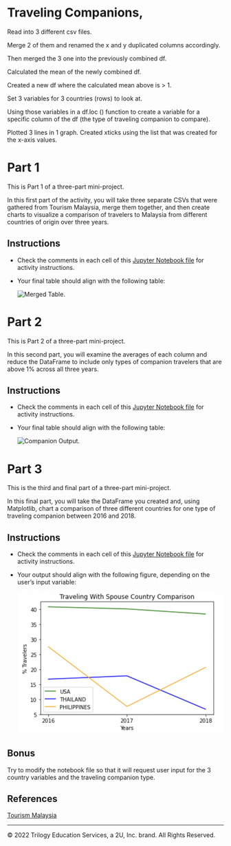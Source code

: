 # Traveling Companions, 

Read into 3 different csv files.

Merge 2 of them and renamed the x and y duplicated columns accordingly.

Then merged the 3 one into the previously combined df.

Calculated the mean of the newly combined df.

Created a new df where the calculated mean above is > 1.

Set 3 variables for 3 countries (rows) to look at.

Using those variables in a df.loc () function to create a variable for a specific column of the df (the type of traveling companion to compare).

Plotted 3 lines in 1 graph. Created xticks using the list that was created for the x-axis values.
# Part 1

This is Part 1 of a three-part mini-project.

In this first part of the activity, you will take three separate CSVs that were gathered from Tourism Malaysia, merge them together, and then create charts to visualize a comparison of travelers to Malaysia from different countries of origin over three years.

## Instructions

* Check the comments in each cell of this [Jupyter Notebook file](Unsolved/traveling_companions.ipynb) for activity instructions.

* Your final table should align with the following table:

   ![Merged Table.](Images/08-TravelingCompanion_Output.png)


# Part 2 

This is Part 2 of a three-part mini-project.

In this second part, you will examine the averages of each column and reduce the DataFrame to include only types of companion travelers that are above 1% across all three years.

## Instructions

* Check the comments in each cell of this [Jupyter Notebook file](Unsolved/traveling_companions.ipynb) for activity instructions.

* Your final table should align with the following table:

   ![Companion Output.](Images/09-TravelingCompanion2_Output.png)


# Part 3

This is the third and final part of a three-part mini-project.

In this final part, you will take the DataFrame you created and, using Matplotlib, chart a comparison of three different countries for one type of traveling companion between 2016 and 2018.

## Instructions

* Check the comments in each cell of this [Jupyter Notebook file](Unsolved/traveling_companions.ipynb) for activity instructions.

* Your output should align with the following figure, depending on the user’s input variable:

   ![outcome.](Images/10-TravelCompanion_Output.png)

## Bonus

Try to modify the notebook file so that it will request user input for the 3 country variables and the traveling companion type.

## References

[Tourism Malaysia](https://www.data.gov.my/data/en_US/dataset/travelling-companion)

- - -

© 2022 Trilogy Education Services, a 2U, Inc. brand. All Rights Reserved.
